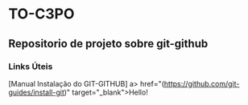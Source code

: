 # TO-C3PO
## Repositorio de projeto sobre git-github
### Links Úteis
[Manual Instalação do GIT-GITHUB] a> href="(https://github.com/git-guides/install-git)" target="_blank">Hello!</a>

